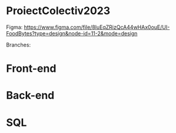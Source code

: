 # ProiectColectiv2023

Figma: https://www.figma.com/file/8luEqZRizQcA44wHAx0ouE/UI-FoodBytes?type=design&node-id=11-2&mode=design

Branches:
# Front-end
# Back-end
# SQL
